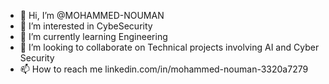 - 👋 Hi, I’m @MOHAMMED-NOUMAN
- 👀 I’m interested in CybeSecurity
- 🌱 I’m currently learning Engineering
- 💞️ I’m looking to collaborate on Technical projects involving AI and Cyber Security
- 📫 How to reach me linkedin.com/in/mohammed-nouman-3320a7279

<!---
MOHAMMED-NOUMAN/MOHAMMED-NOUMAN is a ✨ special ✨ repository because its `README.md` (this file) appears on your GitHub profile.
You can click the Preview link to take a look at your changes.
--->

